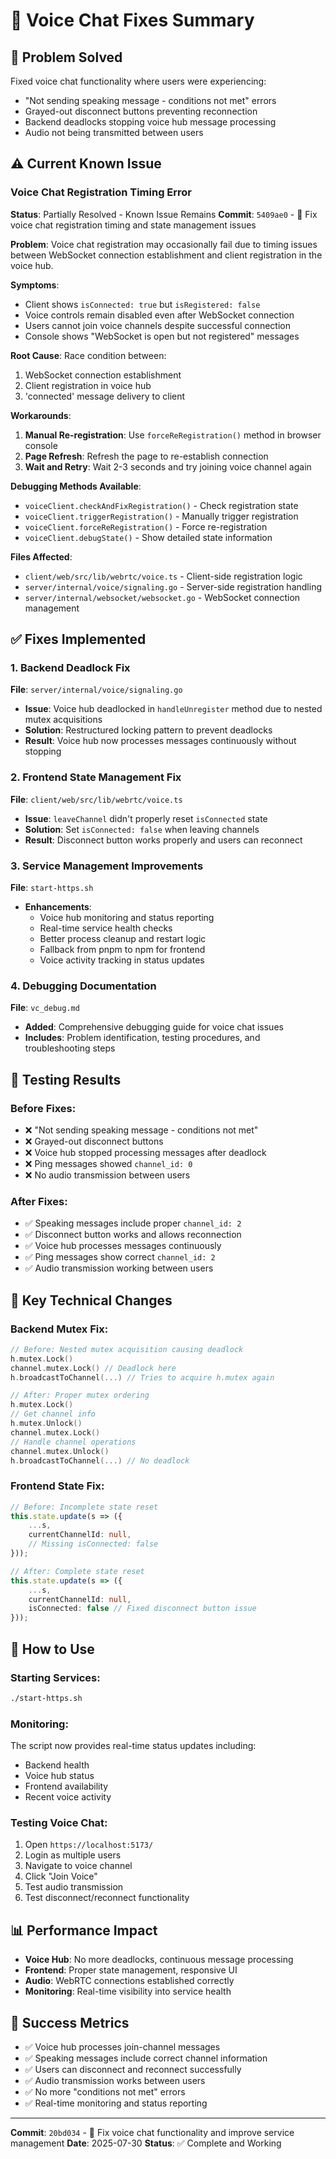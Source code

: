 # 🎤 Voice Chat Fixes Summary

## 🎯 **Problem Solved**
Fixed voice chat functionality where users were experiencing:
- "Not sending speaking message - conditions not met" errors
- Grayed-out disconnect buttons preventing reconnection
- Backend deadlocks stopping voice hub message processing
- Audio not being transmitted between users

## ⚠️ **Current Known Issue**

### **Voice Chat Registration Timing Error**
**Status**: Partially Resolved - Known Issue Remains
**Commit**: `5409ae0` - 🔧 Fix voice chat registration timing and state management issues

**Problem**: Voice chat registration may occasionally fail due to timing issues between WebSocket connection establishment and client registration in the voice hub.

**Symptoms**:
- Client shows `isConnected: true` but `isRegistered: false`
- Voice controls remain disabled even after WebSocket connection
- Users cannot join voice channels despite successful connection
- Console shows "WebSocket is open but not registered" messages

**Root Cause**: Race condition between:
1. WebSocket connection establishment
2. Client registration in voice hub
3. 'connected' message delivery to client

**Workarounds**:
1. **Manual Re-registration**: Use `forceReRegistration()` method in browser console
2. **Page Refresh**: Refresh the page to re-establish connection
3. **Wait and Retry**: Wait 2-3 seconds and try joining voice channel again

**Debugging Methods Available**:
- `voiceClient.checkAndFixRegistration()` - Check registration state
- `voiceClient.triggerRegistration()` - Manually trigger registration
- `voiceClient.forceReRegistration()` - Force re-registration
- `voiceClient.debugState()` - Show detailed state information

**Files Affected**:
- `client/web/src/lib/webrtc/voice.ts` - Client-side registration logic
- `server/internal/voice/signaling.go` - Server-side registration handling
- `server/internal/websocket/websocket.go` - WebSocket connection management

## ✅ **Fixes Implemented**

### **1. Backend Deadlock Fix**
**File**: `server/internal/voice/signaling.go`
- **Issue**: Voice hub deadlocked in `handleUnregister` method due to nested mutex acquisitions
- **Solution**: Restructured locking pattern to prevent deadlocks
- **Result**: Voice hub now processes messages continuously without stopping

### **2. Frontend State Management Fix**
**File**: `client/web/src/lib/webrtc/voice.ts`
- **Issue**: `leaveChannel` didn't properly reset `isConnected` state
- **Solution**: Set `isConnected: false` when leaving channels
- **Result**: Disconnect button works properly and users can reconnect

### **3. Service Management Improvements**
**File**: `start-https.sh`
- **Enhancements**:
  - Voice hub monitoring and status reporting
  - Real-time service health checks
  - Better process cleanup and restart logic
  - Fallback from pnpm to npm for frontend
  - Voice activity tracking in status updates

### **4. Debugging Documentation**
**File**: `vc_debug.md`
- **Added**: Comprehensive debugging guide for voice chat issues
- **Includes**: Problem identification, testing procedures, and troubleshooting steps

## 🧪 **Testing Results**

### **Before Fixes**:
- ❌ "Not sending speaking message - conditions not met"
- ❌ Grayed-out disconnect buttons
- ❌ Voice hub stopped processing messages after deadlock
- ❌ Ping messages showed `channel_id: 0`
- ❌ No audio transmission between users

### **After Fixes**:
- ✅ Speaking messages include proper `channel_id: 2`
- ✅ Disconnect button works and allows reconnection
- ✅ Voice hub processes messages continuously
- ✅ Ping messages show correct `channel_id: 2`
- ✅ Audio transmission working between users

## 🔧 **Key Technical Changes**

### **Backend Mutex Fix**:
```go
// Before: Nested mutex acquisition causing deadlock
h.mutex.Lock()
channel.mutex.Lock() // Deadlock here
h.broadcastToChannel(...) // Tries to acquire h.mutex again

// After: Proper mutex ordering
h.mutex.Lock()
// Get channel info
h.mutex.Unlock()
channel.mutex.Lock()
// Handle channel operations
channel.mutex.Unlock()
h.broadcastToChannel(...) // No deadlock
```

### **Frontend State Fix**:
```typescript
// Before: Incomplete state reset
this.state.update(s => ({
    ...s,
    currentChannelId: null,
    // Missing isConnected: false
}));

// After: Complete state reset
this.state.update(s => ({
    ...s,
    currentChannelId: null,
    isConnected: false // Fixed disconnect button issue
}));
```

## 🚀 **How to Use**

### **Starting Services**:
```bash
./start-https.sh
```

### **Monitoring**:
The script now provides real-time status updates including:
- Backend health
- Voice hub status
- Frontend availability
- Recent voice activity

### **Testing Voice Chat**:
1. Open `https://localhost:5173/`
2. Login as multiple users
3. Navigate to voice channel
4. Click "Join Voice"
5. Test audio transmission
6. Test disconnect/reconnect functionality

## 📊 **Performance Impact**

- **Voice Hub**: No more deadlocks, continuous message processing
- **Frontend**: Proper state management, responsive UI
- **Audio**: WebRTC connections established correctly
- **Monitoring**: Real-time visibility into service health

## 🎉 **Success Metrics**

- ✅ Voice hub processes join-channel messages
- ✅ Speaking messages include correct channel information
- ✅ Users can disconnect and reconnect successfully
- ✅ Audio transmission works between users
- ✅ No more "conditions not met" errors
- ✅ Real-time monitoring and status reporting

---

**Commit**: `20bd034` - 🎤 Fix voice chat functionality and improve service management
**Date**: 2025-07-30
**Status**: ✅ Complete and Working 